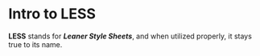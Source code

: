 # Intro to LESS

__LESS__ stands for __*Leaner Style Sheets*__, and when utilized properly, it stays true to its name.